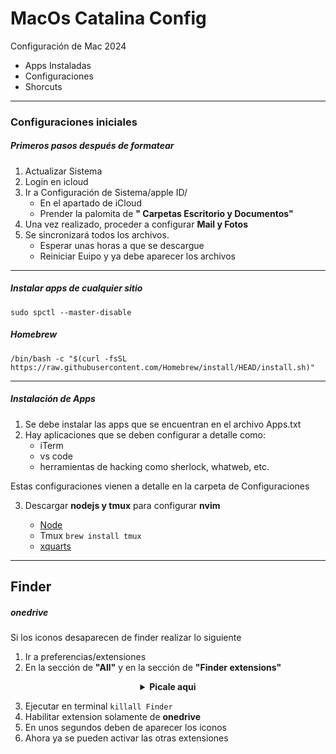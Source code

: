# MacOs Catalina Config

Configuración de Mac  2024

- Apps Instaladas
- Configuraciones 
- Shorcuts

***
### Configuraciones iniciales

##### Primeros pasos después de formatear

1. Actualizar Sistema
2. Login en icloud
2. Ir a Configuración de Sistema/apple ID/
    -   En el apartado de iCloud
    -   Prender la palomita de **" Carpetas Escritorio y Documentos"**
4. Una vez realizado, proceder a configurar **Mail y Fotos**
5. Se sincronizará todos los archivos.
    -   Esperar unas horas a que se descargue
    -   Reiniciar Euipo y ya debe aparecer los archivos


***


##### Instalar apps de cualquier sitio
~~~
sudo spctl --master-disable
~~~

  
##### Homebrew 
~~~
/bin/bash -c "$(curl -fsSL https://raw.githubusercontent.com/Homebrew/install/HEAD/install.sh)" 
~~~


***

##### Instalación de Apps

1. Se debe instalar las apps que se encuentran en el archivo Apps.txt
2. Hay aplicaciones que se deben configurar a detalle como:
    - iTerm
    - vs code
    - herramientas de hacking como sherlock, whatweb, etc.
   
Estas configuraciones vienen a detalle en la carpeta de Configuraciones

3. Descargar **nodejs y tmux** para configurar **nvim**

    - [Node](https://nodejs.org/en/download/)
    - Tmux ```brew install tmux```
    - [xquarts](https://www.xquartz.org)

***

## Finder

##### onedrive

Si los iconos desaparecen de finder realizar lo siguiente

1. Ir a preferencias/extensiones
2. En la sección de **"All"** y en la sección de **"Finder extensions"**
 


<details align="center">
          <summary><b>Picale aqui</b><br></summary>
          <img src="https://user-images.githubusercontent.com/65741972/174320561-880f2fee-77c8-4637-9eb0-36678ce41183.png">
          <img src="https://user-images.githubusercontent.com/65741972/174320220-55207ff0-38af-4558-82a5-09caa86d4c41.png"> 

</details>
  

3. Ejecutar en terminal ```killall Finder```
4. Habilitar extension solamente de **onedrive**
5. En unos segundos deben de aparecer los iconos
6. Ahora ya se pueden activar las otras extensiones
